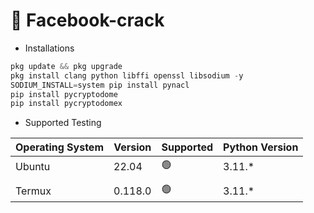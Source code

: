 # :snake: Facebook-crack
- Installations
```python
pkg update && pkg upgrade
pkg install clang python libffi openssl libsodium -y
SODIUM_INSTALL=system pip install pynacl
pip install pycryptodome
pip install pycryptodomex
```
- Supported Testing

| Operating System | Version | Supported          | Python Version |
| ---------------- | ------- | ------------------ | -------------- |
| Ubuntu           | 22.04   | :green_circle:     | 3.11.*         |
|                  |         |                    |                |
| Termux           | 0.118.0 | :green_circle:     | 3.11.*         |
